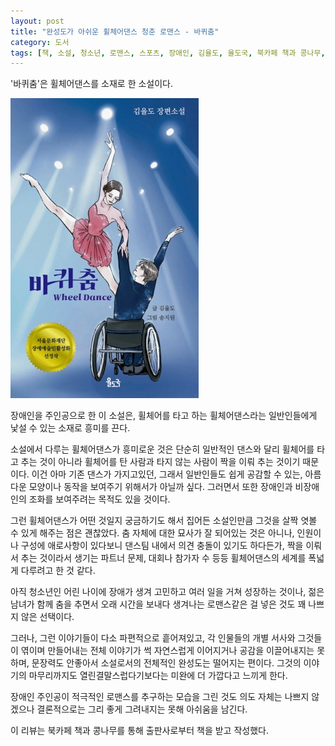 ```yaml
---
layout: post
title: "완성도가 아쉬운 휠체어댄스 청춘 로맨스 - 바퀴춤"
category: 도서
tags: [책, 소설, 청소년, 로맨스, 스포츠, 장애인, 김율도, 율도국, 북카페 책과 콩나무, 서평]
---
```


'바퀴춤'은
휠체어댄스를 소재로 한 소설이다.

![표지](/images/book/wheel-dance-book-h480.jpg)

장애인을 주인공으로 한 이 소설은,
휠체어를 타고 하는 휠체어댄스라는 일반인들에게 낯설 수 있는 소재로 흥미를 끈다.

소설에서 다루는 휠체어댄스가 흥미로운 것은
단순히 일반적인 댄스와 달리 휠체어를 타고 추는 것이 아니라
휠체어를 탄 사람과 타지 않는 사람이 짝을 이뤄 추는 것이기 때문이다.
이건 아마 기존 댄스가 가지고있던, 그래서 일반인들도 쉽게 공감할 수 있는, 아름다운 모양이나 동작을 보여주기 위해서가 아닐까 싶다.
그러면서 또한 장애인과 비장애인의 조화를 보여주려는 목적도 있을 것이다.

그런 휠체어댄스가 어떤 것일지 궁금하기도 해서 집어든 소설인만큼
그것을 살짝 엿볼 수 있게 해주는 점은 괜찮았다.
춤 자체에 대한 묘사가 잘 되어있는 것은 아니나,
인원이나 구성에 애로사항이 있다보니 댄스팀 내에서 의견 충돌이 있기도 하다든가,
짝을 이뤄서 추는 것이라서 생기는 파트너 문제,
대회나 참가자 수 등등
휠체어댄스의 세계를 폭넓게 다루려고 한 것 같다.

아직 청소년인 어린 나이에 장애가 생겨 고민하고 여러 일을 거쳐 성장하는 것이나,
젊은 남녀가 함께 춤을 추면서 오래 시간을 보내다 생겨나는 로맨스같은 걸 넣은 것도 꽤 나쁘지 않은 선택이다.

그러나, 그런 이야기들이 다소 파편적으로 흩어져있고,
각 인물들의 개별 서사와 그것들이 엮이며 만들어내는 전체 이야기가
썩 자연스럽게 이어지거나 공감을 이끌어내지는 못하며,
문장력도 안좋아서
소설로서의 전체적인 완성도는 떨어지는 편이다.
그것의 이야기의 마무리까지도 열린결말스럽다기보다는 미완에 더 가깝다고 느끼게 한다.

장애인 주인공이 적극적인 로맨스를 추구하는 모습을 그린 것도 의도 자체는 나쁘지 않겠으나
결론적으로는 그리 좋게 그려내지는 못해 아쉬움을 남긴다.



<div class="im im-info">
이 리뷰는 북카페 책과 콩나무를 통해 출판사로부터 책을 받고 작성했다.
</div>
